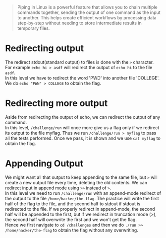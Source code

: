 > Piping in Linux is a powerful feature that allows you to chain multiple commands together, sending the output of one command as the input to another. This helps create efficient workflows by processing data step-by-step without needing to store intermediate results in temporary files.

# Redirecting output
The redirect stdout(standard output) to files is done with the `>` character. For example `echo hi > asdf` will redirect the output of `echo hi` to the file `asdf`.  
In this level we have to redirect the word 'PWD' into another file 'COLLEGE'. We do `echo "PWN" > COLLEGE` to obtain the flag.

# Redirecting more output
Aside from redirecting the output of echo, we can redirect the output of any command.  
In this level, `/challenge/run` will once more give us a flag only if we redirect its output to the file myflag. Thus we run `/challenge/run > myflag` to pass all the tests performed. Once we pass, it is shown and we use `cat myflag` to obtain the flag.

# Appending Output
We might want all that output to keep appending to the same file, but `>` will create a new output file every time, deleting the old contents. We can redirect input in append mode using `>>` instead of `>`.  
In this level we need to run `/challenge/run` with an append-mode redirect of the output to the file `/home/hacker/the-flag`. The practice will write the first half of the flag to the file, and the second half to stdout if stdout is redirected to the file. If we properly redirect in append-mode, the second half will be appended to the first, but if we redirect in truncation mode (>), the second half will overwrite the first and we won't get the flag.  
Hence we first navigate to `cd /challenges` and then we do `./run >> /home/hacker/the-flag` to obtain the flag without any overwriting. 
